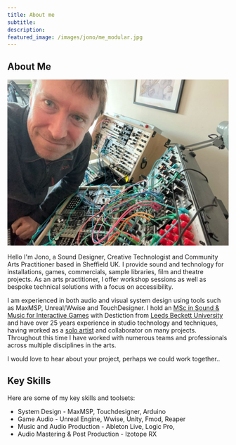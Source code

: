 ```yaml
---
title: About me
subtitle: 
description:
featured_image: /images/jono/me_modular.jpg
---
```


## About Me

![](/images/jono/me_modular.jpg)

Hello I'm Jono, a Sound Designer, Creative Technologist and Community Arts Practitioner based in Sheffield UK.
I provide sound and technology for installations, games, commercials, sample libraries, film and theatre projects. As an arts practitioner, I offer workshop sessions as well as bespoke technical solutions with a focus on accessibility.

I am experienced in both audio and visual system design using tools such as MaxMSP, Unreal/Wwise and TouchDesigner. I hold an [MSc in Sound & Music for Interactive Games](https://leedsbeckett.ac.uk/courses/sound-music-interactive-games-msc/) with Destiction from [Leeds Beckett University](https://www.leedsbeckett.ac.uk) and have over 25 years experience in studio technology and techniques, having worked as a [solo artist](https://soundcloud.com/johnnysideways) and collaborator on many projects. Throughout this time I have worked with numerous teams and professionals across multiple disciplines in the arts.

I would love to hear about your project, perhaps we could work together..


## Key Skills

Here are some of my key skills and toolsets:

* System Design - MaxMSP, Touchdesigner, Arduino
* Game Audio - Unreal Engine, Wwise, Unity, Fmod, Reaper
* Music and Audio Production - Ableton Live, Logic Pro, 
* Audio Mastering & Post Production - Izotope RX


